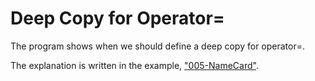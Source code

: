 # Deep Copy for Operator=

The program shows when we should define a deep copy for operator=.

The explanation is written in the example, ["005-NameCard"](https://github.com/reruo321/Cplus_Practice/tree/main/005-NameCard).
